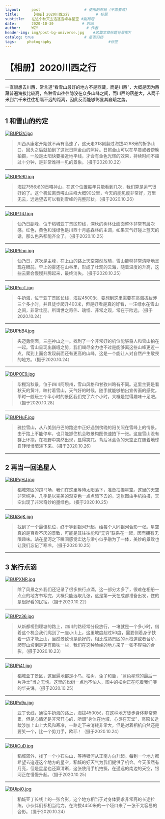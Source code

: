 ```yaml
---
layout:     post                    # 使用的布局（不需要改）
title:      【相册】2020川西之行            # 标题 
subtitle:   在这个秋天去追逐雪峰与星空 #副标题
date:       2020-10-30             # 时间
author:     WZY                      # 作者
header-img: img/post-bg-universe.jpg    #这篇文章标题背景图片
catalog: true                       # 是否归档
tags:     photography                          #标签
--- 
```


# 【相册】2020川西之行

***

一直很想去川西，常言道“看雪山最好的地方不是西藏，而是川西”，大概是因为西藏普遍海拔比较高，各种雪山往往隐没在众多山峰之间，而川西的落差大，从两千米到六千米往往相隔不远的距离，因此反而能够彰显其巍峨之势。

***

## 1 和雪山的约定

[![BUPI3V.jpg](https://s1.ax1x.com/2020/10/31/BUPI3V.jpg)](https://imgchr.com/i/BUPI3V)
> 川西从康定开始就不再有高速了，这天走318刚翻过海拔4298米的折多山口，回头之后就拍到了这张日照金山的照片。日照金山可以在早晨或者傍晚拍摄，一般是太阳快要接近地平线，才会有金色光辉的效果，持续时间不超过十分钟，是非常难得一见的景象。（摄于2020.10.22）

***

[![BUP590.jpg](https://s1.ax1x.com/2020/10/31/BUP590.jpg)](https://imgchr.com/i/BUP590)
> 海拔7556米的贡嘎神山，在这个位置每年只能看到几次，我们算是运气很好的了。这个机位离贡嘎山主峰大概90公里，今天的能见度非常好，万里无云，远远望去可以看到雪峰的完整形状。（摄于2020.10.26）

***

[![BUPTjU.jpg](https://s1.ax1x.com/2020/10/31/BUPTjU.jpg)](https://imgchr.com/i/BUPTjU)
> 仙乃日副峰，位于稻城亚丁景区短线，深秋的树林让画面整体非常有层次感。红色，黄色和浅绿色是川西十月底森林的主调，如果天气好碰上蓝天的话，那么色系都能齐全了。（摄于2020.10.25）

***

[![BUPhhq.jpg](https://s1.ax1x.com/2020/10/31/BUPhhq.jpg)](https://imgchr.com/i/BUPhhq)
> 仙乃日，这次是主峰，在上山的路上天空突然放晴，雪山能够非常清晰地呈现在眼前。早上的雾还在山谷里，形成了壮观的云海，随着温度的升高，这些云雾会慢慢升腾起来，最终消失。（摄于2020.10.25）

***

[![BUPocT.jpg](https://s1.ax1x.com/2020/10/31/BUPocT.jpg)](https://imgchr.com/i/BUPocT)
> 牛奶海，位于亚丁景区长线，海拔4500米，要想到这里需要在高海拔跋涉三个多小时，并且徒步爬升400米，但是好看是真的好看，一汪绿水在雪山之间，非常壮丽。所谓世之奇伟、瑰怪、非常之观，常在于险远。（摄于2020.10.24）

***

[![BUPbB4.jpg](https://s1.ax1x.com/2020/10/31/BUPbB4.jpg)](https://imgchr.com/i/BUPbB4)
> 央迈勇侧面，三座神山之一。找到了一个非常好的机位能够将人和雪山拍在一起。雪山呈现出巍峨之势，我们竭尽全力也不过是能够离这些山峰更近一点，爬到上面会发现前面还有更高的山峰，这是一个能让人对自然产生敬畏的地方。（摄于2020.10.24）

***

[![BUPOE9.jpg](https://s1.ax1x.com/2020/10/31/BUPOE9.jpg)](https://imgchr.com/i/BUPOE9)
> 毕棚沟秋景，位于四川阿坝州，雪山风格和甘孜州略有不同。这里主要是看秋天的黄叶，映衬着雪山，天气好的时候，随手就能够拍出宣传画的感觉。平时一般玩三个半小时的景区我们完了六个小时，大概是觉得趣味十足吧。（摄于2020.10.28）

***

[![BUPHuF.jpg](https://s1.ax1x.com/2020/10/31/BUPHuF.jpg)](https://imgchr.com/i/BUPHuF)
> 雅拉雪山，从八美到丹巴的路途中正好遇到傍晚的阳关照在雪峰上的情景。由于路上不能停车，也只能抓住机会取景构图快速拍下一张。这座雪山没有群上环抱，在视野中突然出现，显得突兀。背后冰蓝色的天空正在随着地球自转慢慢暗淡下来。（摄于2020.10.26）

***

## 2 再当一回追星人

[![BUPqHJ.jpg](https://s1.ax1x.com/2020/10/31/BUPqHJ.jpg)](https://imgchr.com/i/BUPqHJ)
> 稻城郊区的跑马场，我们在这里等待太阳落下，准备拍摄星空。这里的天空非常纯净，几乎是以完美的渐变色一点点暗下去的。这张图由手机拍摄，天空出现了非常奇妙的墨绿色。（摄于2020.10.25）

***

[![BUiSgK.jpg](https://s1.ax1x.com/2020/10/31/BUiSgK.jpg)](https://imgchr.com/i/BUiSgK)
> 找到了一个最佳机位，终于等到银河升起，给每个人同银河合影一张。星空真的是百看不厌的景致，可能是其往往能和“无穷”联系在一起，因而拥有无限趣味。站在星河之下瞬间感觉宏达与渺小似乎融为了一体，美妙的景致也让我们忘记了寒冷。（摄于2020.10.25）

***

## 3 旅行点滴

[![BUPXNR.jpg](https://s1.ax1x.com/2020/10/31/BUPXNR.jpg)](https://imgchr.com/i/BUPXNR)
> 除了风景之外我们还记录了很多旅行点滴，这一部分太多了，很难在相册一点点的地方书写完，大概只能选取几张，这是第一天在成都准备出发，住的是很好看的民宿。（摄于2020.10.22）

***

[![BUPz36.jpg](https://s1.ax1x.com/2020/10/31/BUPz36.jpg)](https://imgchr.com/i/BUPz36)
> 从新都桥到理塘的路上，四川的路经常分段放行，一堵就是一个多小时，借着这个机会我们爬到了一座小山上，这里坡度超过50度，需要侧着身子扶着一边才能上山，当然景致也是绝好的，相比成熟景区的木栈道或者台阶，爬野山坡倒是更有趣味一些，我们在这种险峻的地方来了一张不容易的合影。（摄于2020.10.23）

***

[![BUPj41.jpg](https://s1.ax1x.com/2020/10/31/BUPj41.jpg)](https://imgchr.com/i/BUPj41)
> 稻城亚丁景区，这里遍地都是小鸟、松树、兔子和鹿，“蓝色星球的最后一片净土”当之无愧。这里的松树一点也不怕人，图中的松树正在吃着我们喂的华夫饼。（摄于2020.10.25）

***

[![BUPx9x.jpg](https://s1.ax1x.com/2020/10/31/BUPx9x.jpg)](https://imgchr.com/i/BUPx9x)
> 亚丁长线，通往牛奶海的路上，海拔4500米，在这种地方徒步身体非常劳累，但是心情还是非常开心的，所谓“身体在地域，心灵在天堂”，高原长途跋涉加上山上大风和寒冷，一路走下来消耗非常大，但是对着相机自然还是要笑一个，比一个剪刀手，欧耶！（摄于2020.10.24）

***

[![BUiCuD.jpg](https://s1.ax1x.com/2020/10/31/BUiCuD.jpg)](https://imgchr.com/i/BUiCuD)
> 稻城郊外，找了一个小石头山，等待银河从正南方向升起。每到一个地方都希望去追逐这个地方的星空，稻城的好天气为我们提供了机会。今天虽然有月亮，但是星星也还算清晰，这张使用手机拍摄，在遥远的南边的天空，银河正在慢慢升起。（摄于2020.10.25）

***

[![BUipjO.jpg](https://s1.ax1x.com/2020/10/31/BUipjO.jpg)](https://imgchr.com/i/BUipjO)
> 稻城亚丁长线上的一张合影，这个地方相当于对身体要求非常高的长途拉练，小伙伴们都相当给力。在海拔4450米的一个垭口来了一张不太容易的合影。（摄于2020.10.24）